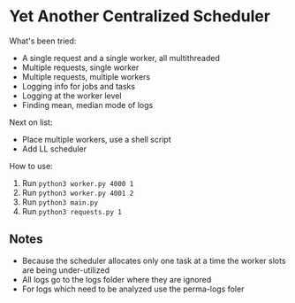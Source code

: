 # Yet Another Centralized Scheduler

What's been tried:
* A single request and a single worker, all multithreaded
* Multiple requests, single worker
* Multiple requests, multiple workers
* Logging info for jobs and tasks
* Logging at the worker level
* Finding mean, median mode of logs

Next on list:
* Place multiple workers, use a shell script
* Add LL scheduler

How to use:
1. Run `python3 worker.py 4000 1`
2. Run `python3 worker.py 4001 2`
2. Run `python3 main.py`
3. Run `python3 requests.py 1`

## Notes
- Because the scheduler allocates only one task at a time the worker slots are
being under-utilized  
- All logs go to the logs folder where they are ignored  
- For logs which need to be analyzed use the perma-logs foler